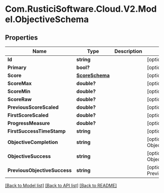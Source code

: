 # Com.RusticiSoftware.Cloud.V2.Model.ObjectiveSchema
## Properties

Name | Type | Description | Notes
------------ | ------------- | ------------- | -------------
**Id** | **string** |  | [optional] 
**Primary** | **bool?** |  | [optional] 
**Score** | [**ScoreSchema**](ScoreSchema.md) |  | [optional] 
**ScoreMax** | **double?** |  | [optional] 
**ScoreMin** | **double?** |  | [optional] 
**ScoreRaw** | **double?** |  | [optional] 
**PreviousScoreScaled** | **double?** |  | [optional] 
**FirstScoreScaled** | **double?** |  | [optional] 
**ProgressMeasure** | **double?** |  | [optional] 
**FirstSuccessTimeStamp** | **string** |  | [optional] 
**ObjectiveCompletion** | **string** |  | [optional] [default to ObjectiveCompletionEnum.UNKNOWN]
**ObjectiveSuccess** | **string** |  | [optional] [default to ObjectiveSuccessEnum.UNKNOWN]
**PreviousObjectiveSuccess** | **string** |  | [optional] [default to PreviousObjectiveSuccessEnum.UNKNOWN]

[[Back to Model list]](../README.md#documentation-for-models) [[Back to API list]](../README.md#documentation-for-api-endpoints) [[Back to README]](../README.md)

